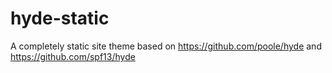 # hyde-static
A completely static site theme based on https://github.com/poole/hyde and https://github.com/spf13/hyde
